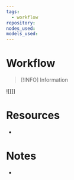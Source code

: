 ```yaml
---
tags:
  - workflow
repository: 
nodes_used: 
models_used:
---
```

# Workflow

> [!INFO] Information
> 

![[]]

# Resources

- 

# Notes

- 
